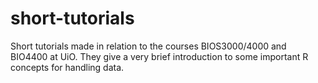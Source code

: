 # short-tutorials
Short tutorials made in relation to the courses BIOS3000/4000 and BIO4400 at UiO. They give a very brief introduction to some important R concepts for handling data.
